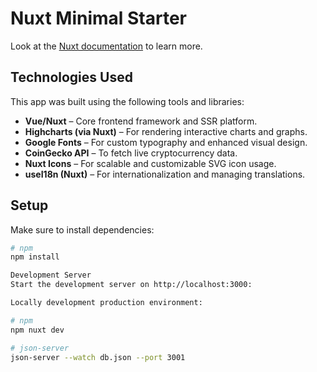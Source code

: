 # Nuxt Minimal Starter

Look at the [Nuxt documentation](https://nuxt.com/docs/getting-started/introduction) to learn more.

## Technologies Used

This app was built using the following tools and libraries:

- **Vue/Nuxt** – Core frontend framework and SSR platform.
- **Highcharts (via Nuxt)** – For rendering interactive charts and graphs.
- **Google Fonts** – For custom typography and enhanced visual design.
- **CoinGecko API** – To fetch live cryptocurrency data.
- **Nuxt Icons** – For scalable and customizable SVG icon usage.
- **useI18n (Nuxt)** – For internationalization and managing translations.

## Setup

Make sure to install dependencies:

```bash
# npm
npm install

Development Server
Start the development server on http://localhost:3000:

Locally development production environment:

# npm
npm nuxt dev

# json-server
json-server --watch db.json --port 3001
```

